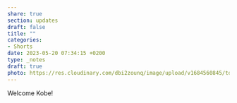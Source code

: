 ```yaml
---
share: true
section: updates
draft: false
title: ""
categories:
- Shorts
date: 2023-05-20 07:34:15 +0200
type: _notes
draft: true
photo: https://res.cloudinary.com/dbi2zounq/image/upload/v1684560845/tdbpxe9suu93vmbocbyd.jpg
---
```


Welcome Kobe!
